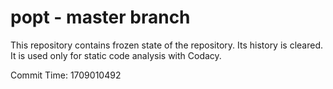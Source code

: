 # popt - master branch

This repository contains frozen state of the repository.
Its history is cleared. It is used only for static code
analysis with Codacy.

Commit Time: 1709010492